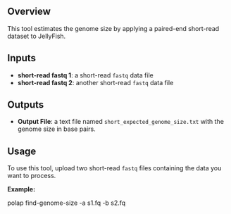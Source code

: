 ## Overview

This tool estimates the genome size by applying a paired-end short-read dataset to JellyFish.

## Inputs

- **short-read fastq 1**: a short-read `fastq` data file
- **short-read fastq 2**: another short-read `fastq` data file

## Outputs

- **Output File**: a text file named `short_expected_genome_size.txt` with the genome size in base pairs.

## Usage

To use this tool, upload two short-read `fastq` files containing the data you want to process.

**Example:**

polap find-genome-size -a s1.fq -b s2.fq
